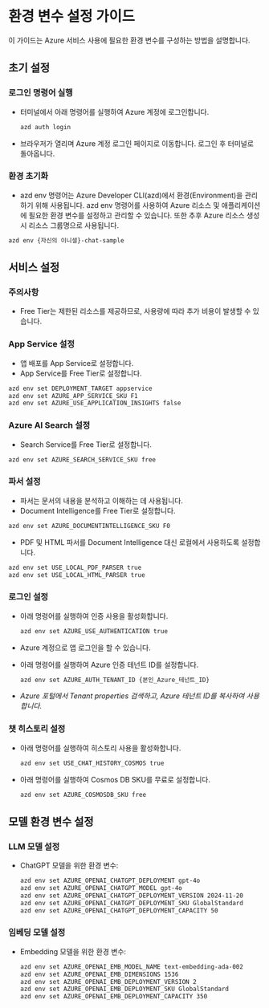 # 환경 변수 설정 가이드

이 가이드는 Azure 서비스 사용에 필요한 환경 변수를 구성하는 방법을 설명합니다.

## 초기 설정 

### 로그인 명령어 실행
   - 터미널에서 아래 명령어를 실행하여 Azure 계정에 로그인합니다.
     ```bash
     azd auth login
     ```
   - 브라우저가 열리며 Azure 계정 로그인 페이지로 이동합니다. 로그인 후 터미널로 돌아옵니다.

### 환경 초기화
   - azd env 명령어는 Azure Developer CLI(azd)에서 환경(Environment)을 관리하기 위해 사용됩니다.
   azd env 명령어를 사용하여 Azure 리소스 및 애플리케이션에 필요한 환경 변수를 설정하고 관리할 수 있습니다. 또한 추후 Azure 리소스 생성시 리소스 그룹명으로 사용됩니다.

   ```bash
   azd env {자신의 이니셜}-chat-sample
   ```

## 서비스 설정

### 주의사항
- Free Tier는 제한된 리소스를 제공하므로, 사용량에 따라 추가 비용이 발생할 수 있습니다.

### App Service 설정
   - 앱 배포를 App Service로 설정합니다.
   - App Service를 Free Tier로 설정합니다.
   ```bash
   azd env set DEPLOYMENT_TARGET appservice
   azd env set AZURE_APP_SERVICE_SKU F1
   azd env set AZURE_USE_APPLICATION_INSIGHTS false
   ```

### Azure AI Search 설정
   - Search Service를 Free Tier로 설정합니다.
   ```bash
   azd env set AZURE_SEARCH_SERVICE_SKU free
   ```

### 파서 설정
   - 파서는 문서의 내용을 분석하고 이해하는 데 사용됩니다.
   - Document Intelligence를 Free Tier로 설정합니다. 
   ```bash
   azd env set AZURE_DOCUMENTINTELLIGENCE_SKU F0
   ```

   - PDF 및 HTML 파서를 Document Intelligence 대신 로컬에서 사용하도록 설정합니다.
   ```bash
   azd env set USE_LOCAL_PDF_PARSER true
   azd env set USE_LOCAL_HTML_PARSER true
   ```

### 로그인 설정
   - 아래 명령어를 실행하여 인증 사용을 활성화합니다.
     ```bash
     azd env set AZURE_USE_AUTHENTICATION true
     ```

   - Azure 계정으로 앱 로그인을 할 수 있습니다.
   - 아래 명령어를 실행하여 Azure 인증 테넌트 ID를 설정합니다.

     ```bash
     azd env set AZURE_AUTH_TENANT_ID {본인_Azure_테넌트_ID}
     ```
   - *Azure 포털에서 Tenant properties 검색하고, Azure 테넌트 ID를 복사하여 사용합니다.*

### 챗 히스토리 설정
   - 아래 명령어를 실행하여 히스토리 사용을 활성화합니다.
     ```bash
     azd env set USE_CHAT_HISTORY_COSMOS true
     ```

   - 아래 명령어를 실행하여 Cosmos DB SKU를 무료로 설정합니다.
     ```bash
     azd env set AZURE_COSMOSDB_SKU free
     ```


## 모델 환경 변수 설정

### LLM 모델 설정
- ChatGPT 모델을 위한 환경 변수:
   ```bash
   azd env set AZURE_OPENAI_CHATGPT_DEPLOYMENT gpt-4o
   azd env set AZURE_OPENAI_CHATGPT_MODEL gpt-4o
   azd env set AZURE_OPENAI_CHATGPT_DEPLOYMENT_VERSION 2024-11-20
   azd env set AZURE_OPENAI_CHATGPT_DEPLOYMENT_SKU GlobalStandard
   azd env set AZURE_OPENAI_CHATGPT_DEPLOYMENT_CAPACITY 50
   ```

### 임베딩 모델 설정
- Embedding 모델을 위한 환경 변수:
   ```bash
   azd env set AZURE_OPENAI_EMB_MODEL_NAME text-embedding-ada-002
   azd env set AZURE_OPENAI_EMB_DIMENSIONS 1536
   azd env set AZURE_OPENAI_EMB_DEPLOYMENT_VERSION 2
   azd env set AZURE_OPENAI_EMB_DEPLOYMENT_SKU GlobalStandard
   azd env set AZURE_OPENAI_EMB_DEPLOYMENT_CAPACITY 350
   ```


